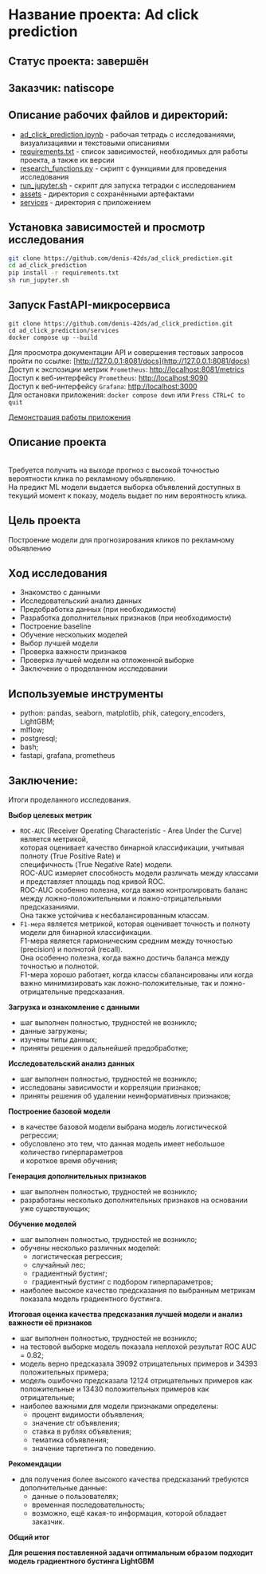 # Название проекта: Ad click prediction

## Статус проекта: завершён

## Заказчик: natiscope

## Описание рабочих файлов и директорий:
- [ad_click_prediction.ipynb](https://github.com/denis-42ds/ad_click_prediction/blob/development/ad_click_prediction.ipynb) - рабочая тетрадь с исследованиями, визуализациями и текстовыми описаниями
- [requirements.txt](https://github.com/denis-42ds/ad_click_prediction/blob/development/requirements.txt) - список зависимостей, необходимых для работы проекта, а также их версии
- [research_functions.py](https://github.com/denis-42ds/ad_click_prediction/blob/development/research_functions.py) - скрипт с функциями для проведения исследования
- [run_jupyter.sh](https://github.com/denis-42ds/ad_click_prediction/blob/development/run_jupyter.sh) - скрипт для запуска тетрадки с исследованием
- [assets](https://github.com/denis-42ds/ad_click_prediction/tree/development/assets) - директория с сохранёнными артефактами
- [services](https://github.com/denis-42ds/ad_click_prediction/tree/development/services) - директория с приложением

## Установка зависимостей и просмотр исследования
```Bash
git clone https://github.com/denis-42ds/ad_click_prediction.git
cd ad_click_prediction
pip install -r requirements.txt
sh run_jupyter.sh
```

## Запуск FastAPI-микросервиса

```
git clone https://github.com/denis-42ds/ad_click_prediction.git
cd ad_click_prediction/services
docker compose up --build
```

Для просмотра документации API и совершения тестовых запросов пройти по ссылке: [http://127.0.0.1:8081/docs](http://127.0.0.1:8081/docs)
<br>Доступ к экспозиции метрик `Prometheus`: [http://localhost:8081/metrics](http://localhost:8081/metrics)
<br>Доступ к веб-интерфейсу `Prometheus`: [http://localhost:9090](http://localhost:9090)
<br>Доступ к веб-интерфейсу `Grafana`: [http://localhost:3000](http://localhost:3000)
<br>Для остановки приложения: ```docker compose down``` или `Press CTRL+C to quit`

[Демонстрация работы приложения](https://drive.google.com/file/d/1EPmL2vz5csGTA4XTIGafRKn77hHohFZq/view?usp=sharing)

## Описание проекта
<br>Требуется получить на выходе прогноз с высокой точностью вероятности клика по рекламному объявлению.
<br>На предикт ML модели выдается выборка объявлений доступных в текущий момент к показу, модель выдает по ним вероятность клика.

## Цель проекта
Построение модели для прогнозирования кликов по рекламному объявлению
	
## Ход исследования
- Знакомство с данными
- Исследовательский анализ данных
- Предобработка данных (при необходимости)
- Разработка дополнительных признаков (при необходимости)
- Построение baseline
- Обучение нескольких моделей
- Выбор лучшей модели
- Проверка важности признаков
- Проверка лучшей модели на отложенной выборке
- Заключение о проделанном исследовании

## Используемые инструменты
- python: pandas, seaborn, matplotlib, phik, category_encoders, LightGBM;
- mlflow;
- postgresql;
- bash;
- fastapi, grafana, prometheus

## Заключение:

Итоги проделанного исследования.

**Выбор целевых метрик**

- `ROC-AUC` (Receiver Operating Characteristic - Area Under the Curve) является метрикой,
  <br>которая оценивает качество бинарной классификации, учитывая полноту (True Positive Rate) и
  <br>специфичность (True Negative Rate) модели.
  <br>ROC-AUC измеряет способность модели различать между классами и представляет площадь под кривой ROC.
  <br>ROC-AUC особенно полезна, когда важно контролировать баланс между ложно-положительными и ложно-отрицательными предсказаниями.
  <br>Она также устойчива к несбалансированным классам.
- `F1-мера` является метрикой, которая оценивает точность и полноту модели для бинарной классификации.
  <br>F1-мера является гармоническим средним между точностью (precision) и полнотой (recall).
  <br>Она особенно полезна, когда важно достичь баланса между точностью и полнотой.
  <br>F1-мера хорошо работает, когда классы сбалансированы или когда важно минимизировать как ложно-положительные, так и ложно-отрицательные предсказания.

**Загрузка и ознакомление с данными**

- шаг выполнен полностью, трудностей не возникло;
- данные загружены;
- изучены типы данных;
- приняты решения о дальнейшей предобработке;

**Исследовательский анализ данных**

- шаг выполнен полностью, трудностей не возникло;
- исследованы зависимости и корреляции признаков;
- приняты решения об удалении неинформативных признаков;

**Построение базовой модели**

- в качестве базовой модели выбрана модель логистической регрессии;
- обусловлено это тем, что данная модель имеет небольшое количество гиперпараметров
  <br>и короткое время обучения;

**Генерация дополнительных признаков**

- шаг выполнен полностью, трудностей не возникло;
- разработаны несколько дополнительных признаков на основании уже существующих;

**Обучение моделей**

- шаг выполнен полностью, трудностей не возникло;
- обучены несколько различных моделей:
  - логистическая регрессия;
  - случайный лес;
  - градиентный бустинг;
  - градиентный бустинг с подбором гиперпараметров;
- наиболее высокое качество предсказания по выбранным метрикам показала модель градиентного бустинга.

**Итоговая оценка качества предсказания лучшей модели и анализ важности её признаков**

- шаг выполнен полностью, трудностей не возникло;
- на тестовой выборке модель показала неплохой результат ROC AUC = 0.82;
- модель верно предсказала 39092 отрицательных примеров и 34393 положительных примера;
- модель ошибочно предсказала 12124 отрицательных примеров как положительные и 13430 положительных примеров как отрицательные;
- наиболее важными для модели признаками определены:
  - процент видимости объявления;
  - значение ctr объявления;
  - ставка в рублях объявления;
  - тематика объявления;
  - значение таргетинга по поведению.

**Рекомендации**

- для получения более высокого качества предсказаний требуются дополнительные данные:
  - данные о пользователях;
  - временная последовательность;
  - возможно, ещё какая-то информация, которой обладает заказчик.

**Общий итог**

**Для решения поставленной задачи оптимальным образом подходит модель градиентного бустинга LightGBM**
